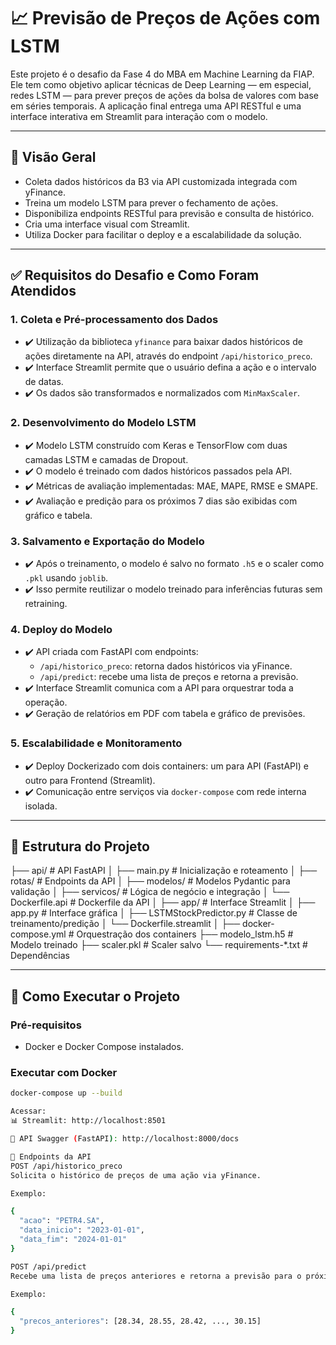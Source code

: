 # 📈 Previsão de Preços de Ações com LSTM

Este projeto é o desafio da Fase 4 do MBA em Machine Learning da FIAP. Ele tem como objetivo aplicar técnicas de Deep Learning — em especial, redes LSTM — para prever preços de ações da bolsa de valores com base em séries temporais. A aplicação final entrega uma API RESTful e uma interface interativa em Streamlit para interação com o modelo.

---

## 🚀 Visão Geral

- Coleta dados históricos da B3 via API customizada integrada com yFinance.
- Treina um modelo LSTM para prever o fechamento de ações.
- Disponibiliza endpoints RESTful para previsão e consulta de histórico.
- Cria uma interface visual com Streamlit.
- Utiliza Docker para facilitar o deploy e a escalabilidade da solução.

---

## ✅ Requisitos do Desafio e Como Foram Atendidos

### 1. Coleta e Pré-processamento dos Dados

- ✔️ Utilização da biblioteca `yfinance` para baixar dados históricos de ações diretamente na API, através do endpoint `/api/historico_preco`.
- ✔️ Interface Streamlit permite que o usuário defina a ação e o intervalo de datas.
- ✔️ Os dados são transformados e normalizados com `MinMaxScaler`.

### 2. Desenvolvimento do Modelo LSTM

- ✔️ Modelo LSTM construído com Keras e TensorFlow com duas camadas LSTM e camadas de Dropout.
- ✔️ O modelo é treinado com dados históricos passados pela API.
- ✔️ Métricas de avaliação implementadas: MAE, MAPE, RMSE e SMAPE.
- ✔️ Avaliação e predição para os próximos 7 dias são exibidas com gráfico e tabela.

### 3. Salvamento e Exportação do Modelo

- ✔️ Após o treinamento, o modelo é salvo no formato `.h5` e o scaler como `.pkl` usando `joblib`.
- ✔️ Isso permite reutilizar o modelo treinado para inferências futuras sem retraining.

### 4. Deploy do Modelo

- ✔️ API criada com FastAPI com endpoints:
  - `/api/historico_preco`: retorna dados históricos via yFinance.
  - `/api/predict`: recebe uma lista de preços e retorna a previsão.
- ✔️ Interface Streamlit comunica com a API para orquestrar toda a operação.
- ✔️ Geração de relatórios em PDF com tabela e gráfico de previsões.

### 5. Escalabilidade e Monitoramento

- ✔️ Deploy Dockerizado com dois containers: um para API (FastAPI) e outro para Frontend (Streamlit).
- ✔️ Comunicação entre serviços via `docker-compose` com rede interna isolada.

---

## 📁 Estrutura do Projeto

├── api/ # API FastAPI
│ ├── main.py # Inicialização e roteamento
│ ├── rotas/ # Endpoints da API
│ ├── modelos/ # Modelos Pydantic para validação
│ ├── servicos/ # Lógica de negócio e integração
│ └── Dockerfile.api # Dockerfile da API
│
├── app/ # Interface Streamlit
│ ├── app.py # Interface gráfica
│ ├── LSTMStockPredictor.py # Classe de treinamento/predição
│ └── Dockerfile.streamlit
│
├── docker-compose.yml # Orquestração dos containers
├── modelo_lstm.h5 # Modelo treinado
├── scaler.pkl # Scaler salvo
└── requirements-*.txt # Dependências


---

## 🧪 Como Executar o Projeto

### Pré-requisitos

- Docker e Docker Compose instalados.

### Executar com Docker

```bash
docker-compose up --build

Acessar:
📊 Streamlit: http://localhost:8501

🔗 API Swagger (FastAPI): http://localhost:8000/docs

🔌 Endpoints da API
POST /api/historico_preco
Solicita o histórico de preços de uma ação via yFinance.

Exemplo:

{
  "acao": "PETR4.SA",
  "data_inicio": "2023-01-01",
  "data_fim": "2024-01-01"
}

POST /api/predict
Recebe uma lista de preços anteriores e retorna a previsão para o próximo dia.

Exemplo:

{
  "precos_anteriores": [28.34, 28.55, 28.42, ..., 30.15]
}



